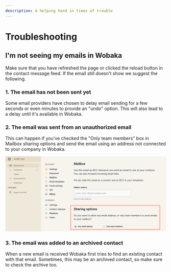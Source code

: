 ```yaml
---
description: A helping hand in times of trouble
---
```


# Troubleshooting

## I'm not seeing my emails in Wobaka

Make sure that you have refreshed the page or clicked the reload button in the contact message feed. If the email still doesn't show we suggest the following.

### 1. The email has not been sent yet

Some email providers have chosen to delay email sending for a few seconds or even minutes to provide an "undo" option. This will also lead to a delay until it's available in Wobaka.

### 2. The email was sent from an unauthorized email

This can happen if you've checked the "Only team members" box in Mailbox sharing options and send the email using an address not connected to your company in Wobaka.

![Mailbox sharing settings](../.gitbook/assets/screenshot-2021-07-08-at-09.18.46.png)

### 3. The email was added to an archived contact

When a new email is received Wobaka first tries to find an existing contact with that email. Sometimes, this may be an archived contact, so make sure to check the archive too.

